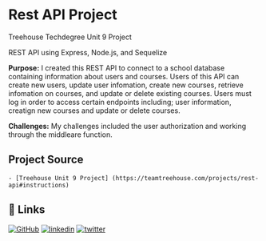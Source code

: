 # Rest API Project

Treehouse Techdegree Unit 9 Project

REST API using Express, Node.js, and Sequelize

**Purpose:**
I created this REST API to connect to a school database containing information about users and courses. Users of this API can create new users, update user infomation, create new courses, retrieve infomation on courses, and update or delete existing courses. Users must log in order to access certain endpoints including; user information, creatign new courses and update or delete courses.

**Challenges:**
My challenges included the user authorization and working through the middleare function.

## Project Source

    - [Treehouse Unit 9 Project] (https://teamtreehouse.com/projects/rest-api#instructions)

## 🔗 Links

[![GitHub](https://img.shields.io/badge/github-%23121011.svg?style=for-the-badge&logo=github&logoColor=white)](https://github.com/tsipporahc)
[![linkedin](https://img.shields.io/badge/linkedin-0A66C2?style=for-the-badge&logo=linkedin&logoColor=white)](https://www.linkedin.com/in/tsipporahc/)
[![twitter](https://img.shields.io/badge/twitter-1DA1F2?style=for-the-badge&logo=twitter&logoColor=white)](https://twitter.com/tsipporahc)
